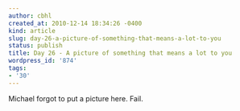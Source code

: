 ```yaml
---
author: cbhl
created_at: 2010-12-14 18:34:26 -0400
kind: article
slug: day-26-a-picture-of-something-that-means-a-lot-to-you
status: publish
title: Day 26 - A picture of something that means a lot to you
wordpress_id: '874'
tags:
- '30'
---
```


Michael forgot to put a picture here. Fail.
